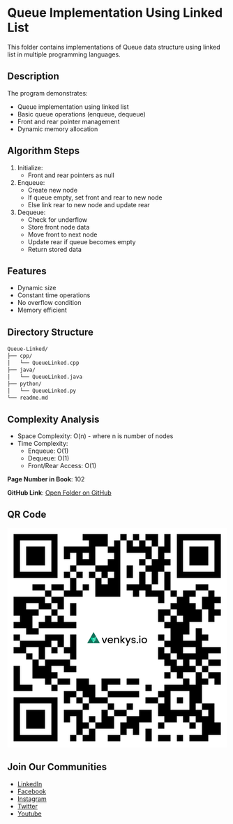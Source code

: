 # Queue Implementation Using Linked List

This folder contains implementations of Queue data structure using linked list in multiple programming languages.

## Description
The program demonstrates:
- Queue implementation using linked list
- Basic queue operations (enqueue, dequeue)
- Front and rear pointer management
- Dynamic memory allocation

## Algorithm Steps
1. Initialize:
   - Front and rear pointers as null
2. Enqueue:
   - Create new node
   - If queue empty, set front and rear to new node
   - Else link rear to new node and update rear
3. Dequeue:
   - Check for underflow
   - Store front node data
   - Move front to next node
   - Update rear if queue becomes empty
   - Return stored data

## Features
- Dynamic size
- Constant time operations
- No overflow condition
- Memory efficient

## Directory Structure
```
Queue-Linked/
├── cpp/
│   └── QueueLinked.cpp
├── java/
│   └── QueueLinked.java
├── python/
│   └── QueueLinked.py
└── readme.md
```

## Complexity Analysis
- Space Complexity: O(n) - where n is number of nodes
- Time Complexity:
  - Enqueue: O(1)
  - Dequeue: O(1)
  - Front/Rear Access: O(1)

**Page Number in Book**: 102

**GitHub Link**: [Open Folder on GitHub](https://github.com/venkys-media/Venky_on_Datastructures/tree/main/Queue-Linked)

## QR Code
![QR Code](./URL%20QR%20Code%20(15).png)

## Join Our Communities
- [LinkedIn](https://www.linkedin.com/company/venkysio)
- [Facebook](https://www.facebook.com/venkysio)
- [Instagram](https://www.instagram.com/venkys.io)
- [Twitter](https://twitter.com/iovenkys)
- [Youtube](https://www.youtube.com/@CoreCodersNetwork)


